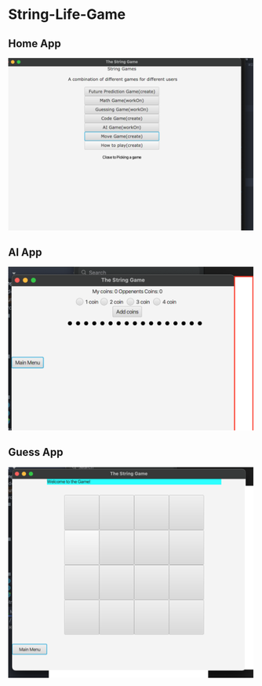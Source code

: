 # String-Life-Game

<h2>Home App</h2>
<img src="gameImg/home.png" width="500" >

<h2>AI App</h2>
<img src="gameImg/ai.png" width="500" >

<h2>Guess App</h2>
<img src="gameImg/guess.png" width="500" >



